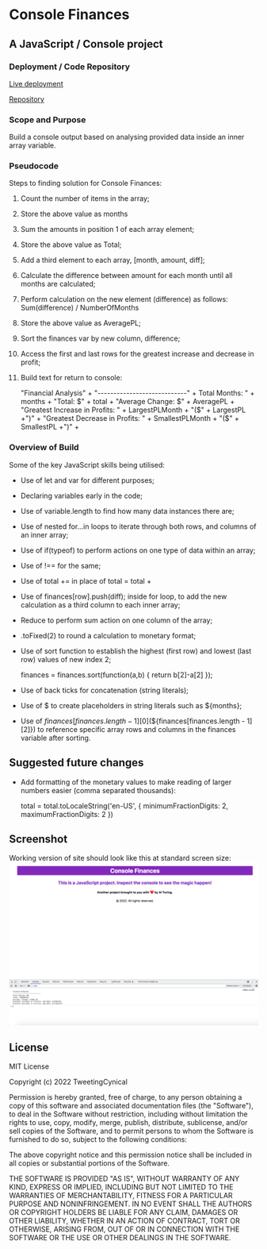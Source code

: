 # Console Finances

## A JavaScript / Console project

### Deployment / Code Repository

[Live deployment](https://tweetingcynical.github.io/Console-Finances/)

[Repository](https://github.com/TweetingCynical/Console-Finances)

### Scope and Purpose

Build a console output based on analysing provided data inside an inner array variable.

### Pseudocode

Steps to finding solution for Console Finances:

1) Count the number of items in the array;
2) Store the above value as months
3) Sum the amounts in position 1 of each array element;
4) Store the above value as Total;
5) Add a third element to each array, [month, amount, diff];
6) Calculate the difference between amount for each month until all months are calculated;  
7) Perform calculation on the new element (difference) as follows: Sum(difference) / NumberOfMonths
8) Store the above value as AveragePL;
9) Sort the finances var by new column, difference;
10) Access the first and last rows for the greatest increase and decrease in profit;
11) Build text for return to console:

    "Financial Analysis" +
    "----------------------------" +
    Total Months: " + months +
    "Total: $" + total +
    "Average Change: $" + AveragePL +
    "Greatest Increase in Profits: " + LargestPLMonth + "($" + LargestPL +")" +
    "Greatest Decrease in Profits: " + SmallestPLMonth + "($" + SmallestPL +")" +

### Overview of Build

Some of the key JavaScript skills being utilised:
- Use of let and var for different purposes;
- Declaring variables early in the code;
- Use of variable.length to find how many data instances there are;
- Use of nested for...in loops to iterate through both rows, and columns of an inner array;
- Use of if(typeof) to perform actions on one type of data within an array;
- Use of !== for the same;
- Use of total += in place of total = total +
- Use of finances[row].push(diff); inside for loop, to add the new calculation as a third column to each inner array;
- Reduce to perform sum action on one column of the array;
- .toFixed(2) to round a calculation to monetary format;
- Use of sort function to establish the highest (first row) and lowest (last row) values of new index 2;

    finances = finances.sort(function(a,b) {
      return b[2]-a[2]
    });

- Use of back ticks for concatenation (string literals);
- Use of $ to create placeholders in string literals such as ${months};
- Use of ${finances[finances.length - 1][0]} ($${finances[finances.length - 1][2]}) to reference specific array rows and columns in the finances variable after sorting.



## Suggested future changes

- Add formatting of the monetary values to make reading of larger numbers easier (comma separated thousands):

    total = total.toLocaleString('en-US', {
      minimumFractionDigits: 2,
      maximumFractionDigits: 2
    })

## Screenshot

Working version of site should look like this at standard screen size:
![Site Screenshot](./assets/screenshot.png)

## License

MIT License

Copyright (c) 2022 TweetingCynical

Permission is hereby granted, free of charge, to any person obtaining a copy of this software and associated documentation files (the "Software"), to deal in the Software without restriction, including without limitation the rights to use, copy, modify, merge, publish, distribute, sublicense, and/or sell copies of the Software, and to permit persons to whom the Software is furnished to do so, subject to the following conditions:

The above copyright notice and this permission notice shall be included in all copies or substantial portions of the Software.

THE SOFTWARE IS PROVIDED "AS IS", WITHOUT WARRANTY OF ANY KIND, EXPRESS OR IMPLIED, INCLUDING BUT NOT LIMITED TO THE WARRANTIES OF MERCHANTABILITY, FITNESS FOR A PARTICULAR PURPOSE AND NONINFRINGEMENT. IN NO EVENT SHALL THE AUTHORS OR COPYRIGHT HOLDERS BE LIABLE FOR ANY CLAIM, DAMAGES OR OTHER LIABILITY, WHETHER IN AN ACTION OF CONTRACT, TORT OR OTHERWISE, ARISING FROM, OUT OF OR IN CONNECTION WITH THE SOFTWARE OR THE USE OR OTHER DEALINGS IN THE SOFTWARE.